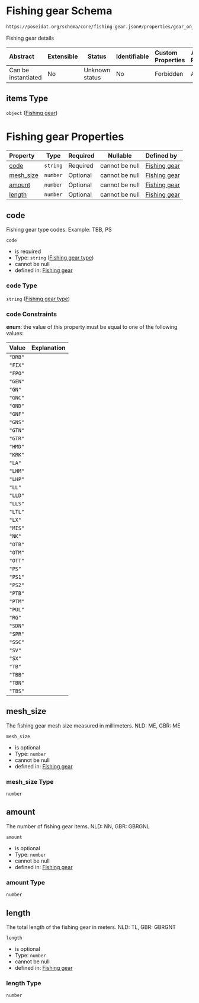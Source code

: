 # Fishing gear Schema

```txt
https://poseidat.org/schema/core/fishing-gear.json#/properties/gear_on_board/items
```

Fishing gear details


| Abstract            | Extensible | Status         | Identifiable | Custom Properties | Additional Properties | Access Restrictions | Defined In                                                              |
| :------------------ | ---------- | -------------- | ------------ | :---------------- | --------------------- | ------------------- | ----------------------------------------------------------------------- |
| Can be instantiated | No         | Unknown status | No           | Forbidden         | Allowed               | none                | [departure.json\*](schemas/entry/departure.json "open original schema") |

## items Type

`object` ([Fishing gear](departure-properties-gear-on-board-fishing-gear.md))

# Fishing gear Properties

| Property                | Type     | Required | Nullable       | Defined by                                                                                                                                   |
| :---------------------- | -------- | -------- | -------------- | :------------------------------------------------------------------------------------------------------------------------------------------- |
| [code](#code)           | `string` | Required | cannot be null | [Fishing gear](fishing-gear-properties-fishing-gear-type.md "https&#x3A;//poseidat.org/schema/enum/fishing-gear-type.json#/properties/code") |
| [mesh_size](#mesh_size) | `number` | Optional | cannot be null | [Fishing gear](fishing-gear-properties-mesh_size.md "https&#x3A;//poseidat.org/schema/core/fishing-gear.json#/properties/mesh_size")         |
| [amount](#amount)       | `number` | Optional | cannot be null | [Fishing gear](fishing-gear-properties-amount.md "https&#x3A;//poseidat.org/schema/core/fishing-gear.json#/properties/amount")               |
| [length](#length)       | `number` | Optional | cannot be null | [Fishing gear](fishing-gear-properties-length.md "https&#x3A;//poseidat.org/schema/core/fishing-gear.json#/properties/length")               |

## code

Fishing gear type codes. Example: TBB, PS


`code`

-   is required
-   Type: `string` ([Fishing gear type](fishing-gear-properties-fishing-gear-type.md))
-   cannot be null
-   defined in: [Fishing gear](fishing-gear-properties-fishing-gear-type.md "https&#x3A;//poseidat.org/schema/enum/fishing-gear-type.json#/properties/code")

### code Type

`string` ([Fishing gear type](fishing-gear-properties-fishing-gear-type.md))

### code Constraints

**enum**: the value of this property must be equal to one of the following values:

| Value   | Explanation |
| :------ | ----------- |
| `"DRB"` |             |
| `"FIX"` |             |
| `"FPO"` |             |
| `"GEN"` |             |
| `"GN"`  |             |
| `"GNC"` |             |
| `"GND"` |             |
| `"GNF"` |             |
| `"GNS"` |             |
| `"GTN"` |             |
| `"GTR"` |             |
| `"HMD"` |             |
| `"KRK"` |             |
| `"LA"`  |             |
| `"LHM"` |             |
| `"LHP"` |             |
| `"LL"`  |             |
| `"LLD"` |             |
| `"LLS"` |             |
| `"LTL"` |             |
| `"LX"`  |             |
| `"MIS"` |             |
| `"NK"`  |             |
| `"OTB"` |             |
| `"OTM"` |             |
| `"OTT"` |             |
| `"PS"`  |             |
| `"PS1"` |             |
| `"PS2"` |             |
| `"PTB"` |             |
| `"PTM"` |             |
| `"PUL"` |             |
| `"RG"`  |             |
| `"SDN"` |             |
| `"SPR"` |             |
| `"SSC"` |             |
| `"SV"`  |             |
| `"SX"`  |             |
| `"TB"`  |             |
| `"TBB"` |             |
| `"TBN"` |             |
| `"TBS"` |             |

## mesh_size

The fishing gear mesh size measured in millimeters. NLD: ME, GBR: ME


`mesh_size`

-   is optional
-   Type: `number`
-   cannot be null
-   defined in: [Fishing gear](fishing-gear-properties-mesh_size.md "https&#x3A;//poseidat.org/schema/core/fishing-gear.json#/properties/mesh_size")

### mesh_size Type

`number`

## amount

The number of fishing gear items. NLD: NN, GBR: GBRGNL


`amount`

-   is optional
-   Type: `number`
-   cannot be null
-   defined in: [Fishing gear](fishing-gear-properties-amount.md "https&#x3A;//poseidat.org/schema/core/fishing-gear.json#/properties/amount")

### amount Type

`number`

## length

The total length of the fishing gear in meters. NLD: TL, GBR: GBRGNT


`length`

-   is optional
-   Type: `number`
-   cannot be null
-   defined in: [Fishing gear](fishing-gear-properties-length.md "https&#x3A;//poseidat.org/schema/core/fishing-gear.json#/properties/length")

### length Type

`number`
